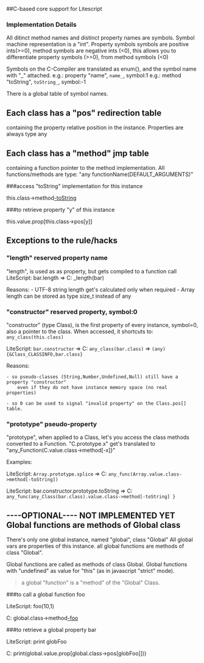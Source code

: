 ##C-based core support for Litescript

### Implementation Details

All ditinct method names and distinct property names are symbols.
Symbol machine representation is a "int".
Property symbols symbols are positive ints(>=0), method symbols are negative ints (<0),
this allows you to differentiate  property symbols (>=0), from method symbols (<0)

Symbols on the C-Compiler are translated as enum{}, and the symbol name with "_" attached.
e.g.: property "name", `name_`, symbol:1
e.g.: method "toString", `toString_`, symbol:-1

There is a global table of symbol names. 

Each class has a "pos" redirection table 
----------------------------------------
containing the property relative position in the instance.
Properties are always type any

Each class has a "method" jmp table 
---------------------------------
containing a function pointer to the method implementation.
All functions/methods are type: "any functionName(DEFAULT_ARGUMENTS)"

###access "toString" implementation for this instance

this.class->method[-toString](this,argc,arguments)

###to retrieve property "y" of this instance

this.value.prop[this.class->pos[y]]



Exceptions to the rule/hacks
----------------------------

### "length" reserved property name

"length", is used as as property, but gets compiled to a function call
LiteScript: bar.length => C: _length(bar)

Reasons: 
    - UTF-8 string length get's calculated only when required
    - Array length can be stored as type size_t instead of any

### "constructor" reserved property, symbol:0

"constructor" (type Class), is the first property of every instance, symbol=0, also a pointer to the class.
When accessed, it shortcuts to: `any_class(this.class)`

LiteScript: `bar.constructor` 
    => C: `any_class(bar.class)`  => `(any){&Class_CLASSINFO,bar.class}`

Reasons: 

    - so pseudo-classes (String,Number,Undefined,Null) still have a property "constructor" 
        even if they do not have instance memory space (no real properties)

    - so 0 can be used to signal "invalid property" on the Class.pos[] table.


### "prototype" pseudo-property


"prototype", when applied to a Class, let's you access the class methods
converted to a Function. 
"C.prototype.x" get's translated to "any_Function(C.value.class->method[-x]}"

Examples:

LiteScript: `Array.prototype.splice` 
    => C: `any_func(Array.value.class->method[-toString])`

LiteScript: bar.constructor.prototype.toString 
    => C: `any_func(any_Class(bar.class).value.class->method[-toString] }`



----OPTIONAL---- NOT IMPLEMENTED YET
Global functions are methods of Global class
--------------------------------------------

There's only one global instance, named "global", class "Global"
All global vars are properties of this instance.
all global functions are methods of class "Global".

Global functions are called as methods of class Global. 
Global functions with "undefined" as value for "this"
(as in javascript "strict" mode).

> a global "function" is a "method" of the "Global" Class.

###to call a global function foo

LiteScript: foo(10,1)

C: global.class->method[-foo](undefined,argc,arguments)

###to retrieve a global property bar

LiteScript: print globFoo

C: print(global.value.prop[global.class->pos[globFoo]]))

